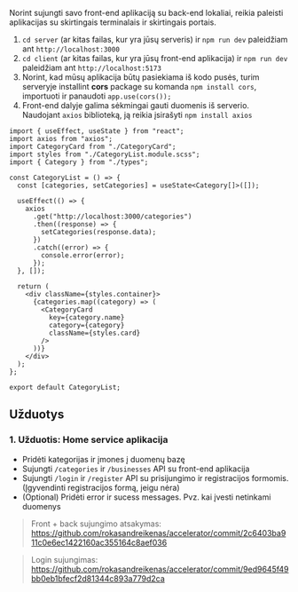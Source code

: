 Norint sujungti savo front-end aplikaciją su back-end lokaliai, reikia paleisti aplikacijas su skirtingais terminalais ir skirtingais portais.

1. `cd server` (ar kitas failas, kur yra jūsų serveris) ir `npm run dev` paleidžiam ant `http://localhost:3000`
2. `cd client` (ar kitas failas, kur yra jūsų front-end aplikacija) ir `npm run dev` paleidžiam ant `http://localhost:5173`
3. Norint, kad mūsų aplikacija būtų pasiekiama iš kodo pusės, turim serveryje installint **cors** package su komanda `npm install cors`, importuoti ir panaudoti `app.use(cors());`
4. Front-end dalyje galima sėkmingai gauti duomenis iš serverio. Naudojant `axios` biblioteką, ją reikia įsirašyti `npm install axios`

```tsx
import { useEffect, useState } from "react";
import axios from "axios";
import CategoryCard from "./CategoryCard";
import styles from "./CategoryList.module.scss";
import { Category } from "./types";

const CategoryList = () => {
  const [categories, setCategories] = useState<Category[]>([]);

  useEffect(() => {
    axios
      .get("http://localhost:3000/categories")
      .then((response) => {
        setCategories(response.data);
      })
      .catch((error) => {
        console.error(error);
      });
  }, []);

  return (
    <div className={styles.container}>
      {categories.map((category) => (
        <CategoryCard
          key={category.name}
          category={category}
          className={styles.card}
        />
      ))}
    </div>
  );
};

export default CategoryList;
```

## Užduotys

### 1. Užduotis: Home service aplikacija

- Pridėti kategorijas ir įmones į duomenų bazę
- Sujungti `/categories` ir `/businesses` API su front-end aplikacija
- Sujungti `/login` ir `/register` API su prisijungimo ir registracijos formomis. (Įgyvendinti registracijos formą, jeigu nėra)
- (Optional) Pridėti error ir sucess messages. Pvz. kai įvesti netinkami duomenys

> Front + back sujungimo atsakymas: https://github.com/rokasandreikenas/accelerator/commit/2c6403ba911c0e6ec1422160ac355164c8aef036

> Login sujungimas: https://github.com/rokasandreikenas/accelerator/commit/9ed9645f49bb0eb1bfecf2d81344c893a779d2ca
